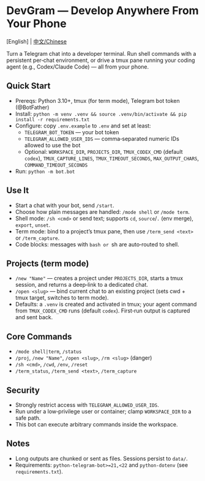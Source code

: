 # DevGram — Develop Anywhere From Your Phone

[English] | [中文/Chinese](README.zh-CN.md)

Turn a Telegram chat into a developer terminal. Run shell commands with a persistent per‑chat environment, or drive a tmux pane running your coding agent (e.g., Codex/Claude Code) — all from your phone.

## Quick Start

- Prereqs: Python 3.10+, tmux (for term mode), Telegram bot token (@BotFather)
- Install: `python -m venv .venv && source .venv/bin/activate && pip install -r requirements.txt`
- Configure: copy `.env.example` to `.env` and set at least:
  - `TELEGRAM_BOT_TOKEN` — your bot token
  - `TELEGRAM_ALLOWED_USER_IDS` — comma‑separated numeric IDs allowed to use the bot
  - Optional: `WORKSPACE_DIR`, `PROJECTS_DIR`, `TMUX_CODEX_CMD` (default `codex`), `TMUX_CAPTURE_LINES`, `TMUX_TIMEOUT_SECONDS`, `MAX_OUTPUT_CHARS`, `COMMAND_TIMEOUT_SECONDS`
- Run: `python -m bot.bot`

## Use It

- Start a chat with your bot, send `/start`.
- Choose how plain messages are handled: `/mode shell` or `/mode term`.
- Shell mode: `/sh <cmd>` or send text; supports `cd`, `source`/`.` (env merge), `export`, `unset`.
- Term mode: bind to a project’s tmux pane, then use `/term_send <text>` or `/term_capture`.
- Code blocks: messages with ```bash or ```sh are auto‑routed to shell.

## Projects (term mode)

- `/new "Name"` — creates a project under `PROJECTS_DIR`, starts a tmux session, and returns a deep‑link to a dedicated chat.
- `/open <slug>` — bind current chat to an existing project (sets cwd + tmux target, switches to term mode).
- Defaults: a `.venv` is created and activated in tmux; your agent command from `TMUX_CODEX_CMD` runs (default `codex`). First‑run output is captured and sent back.

## Core Commands

- `/mode shell|term`, `/status`
- `/proj`, `/new "Name"`, `/open <slug>`, `/rm <slug>` (danger)
- `/sh <cmd>`, `/cwd`, `/env`, `/reset`
- `/term_status`, `/term_send <text>`, `/term_capture`

## Security

- Strongly restrict access with `TELEGRAM_ALLOWED_USER_IDS`.
- Run under a low‑privilege user or container; clamp `WORKSPACE_DIR` to a safe path.
- This bot can execute arbitrary commands inside the workspace.

## Notes

- Long outputs are chunked or sent as files. Sessions persist to `data/`.
- Requirements: `python-telegram-bot>=21,<22` and `python-dotenv` (see `requirements.txt`).

